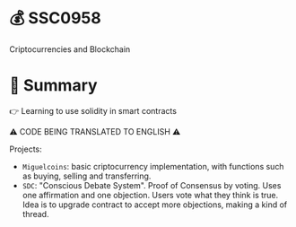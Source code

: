 # 💰 SSC0958
Criptocurrencies and Blockchain
# 📖 Summary
👉 Learning to use solidity in smart contracts

:warning: CODE BEING TRANSLATED TO ENGLISH :warning:

Projects:
- `Miguelcoins`: basic criptocurrency implementation, with functions such as buying, selling and transferring. 
- `SDC`: "Conscious Debate System". Proof of Consensus by voting. Uses one affirmation and one objection. Users vote what they think is true. Idea is to upgrade contract to accept more objections, making a kind of thread. 
